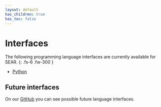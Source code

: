 ```yaml
---
layout: default
has_children: true
has_toc: false
---
```


# Interfaces

The following programming language interfaces are currently available for SEAR.
{: .fs-6 .fw-300 }

* [Python](./python.md)

## Future interfaces

On our [GitHub](https://github.com/Mainframe-Renewal-Project/sear/issues?q=is%3Aissue%20state%3Aopen%20label%3A%22language%20interface%22) you can see possible future language interfaces.
